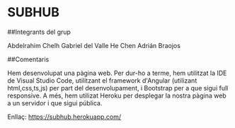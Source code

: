 # SUBHUB

##Integrants del grup

Abdelrahim Chelh
Gabriel del Valle
He Chen
Adrián Braojos

##Comentaris

Hem desenvolupat una pàgina web. Per dur-ho a terme, hem utilitzat la IDE de Visual Studio Code, utilitzant el framework d'Angular (utilizant html,css,ts,js) per part del desenvolupament, i Bootstrap per a que sigui full responsive.
A més, hem utilizat Heroku per desplegar la nostra pàgina web a un servidor i que sigui pública.

Enllaç: https://subhub.herokuapp.com/


